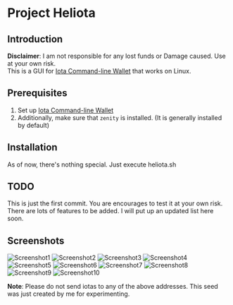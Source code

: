 # Project Heliota

## Introduction
**Disclaimer**: I am not responsible for any lost funds or Damage caused. Use at
your own risk.<br>
This is a GUI for [Iota Command-line Wallet](https://github.com/MichaelSchwab/iota-commandline-wallet)
that works on Linux.

## Prerequisites
1. Set up [Iota Command-line Wallet](https://github.com/MichaelSchwab/iota-commandline-wallet)
2. Additionally, make sure that `zenity` is installed. (It is generally installed
  by default)

## Installation
As of now, there's nothing special. Just execute heliota.sh

## TODO
This is just the first commit. You are encourages to test it at your own risk.
There are lots of features to be added. I will put up an updated list here soon.

## Screenshots
![Screenshot1](https://i.imgur.com/Yq7jEPd.png)
![Screenshot2](https://i.imgur.com/SuZ6YwS.png)
![Screenshot3](https://i.imgur.com/Vtw1nfh.png)
![Screenshot4](https://i.imgur.com/PY1WhYb.png)
![Screenshot5](https://i.imgur.com/yG9nfFA.png)
![Screenshot6](https://i.imgur.com/7Wf8UfC.png)
![Screenshot7](https://i.imgur.com/yluTds6.png)
![Screenshot8](https://i.imgur.com/zhDsZWq.png)
![Screenshot9](https://i.imgur.com/WG6hoB7.png)
![Screenshot10](https://i.imgur.com/U67Fudc.png)

**Note**: Please do not send iotas to any of the above addresses. This seed was just created by me for experimenting.

